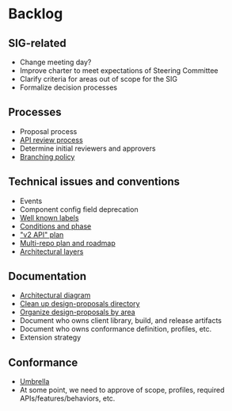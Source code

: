 # Backlog

## SIG-related

* Change meeting day?
* Improve charter to meet expectations of Steering Committee
* Clarify criteria for areas out of scope for the SIG
* Formalize decision processes

## Processes

* Proposal process
* [API review process](https://github.com/kubernetes/community/pull/419/files)
* Determine initial reviewers and approvers
* [Branching policy](https://github.com/kubernetes/community/issues/566)

## Technical issues and conventions

* Events
* Component config field deprecation
* [Well known labels](https://groups.google.com/forum/#!topic/kubernetes-sig-architecture/PEp7NqWuFpw)
* [Conditions and phase](https://github.com/kubernetes/kubernetes/issues/7856)
* ["v2 API" plan](https://github.com/kubernetes/kubernetes/issues/8190)
* [Multi-repo plan and roadmap](https://github.com/kubernetes/kubernetes/issues/24343)
* [Architectural layers](https://github.com/kubernetes/community/issues/952)

## Documentation

* [Architectural diagram](https://github.com/kubernetes/community/issues/767)
* [Clean up design-proposals directory](https://github.com/kubernetes/community/issues/651)
* [Organize design-proposals by area](https://github.com/kubernetes/community/issues/918)
* Document who owns client library, build, and release artifacts
* Document who owns conformance definition, profiles, etc.
* Extension strategy

## Conformance

* [Umbrella](https://github.com/kubernetes/community/issues/432)
* At some point, we need to approve of scope, profiles, required APIs/features/behaviors, etc.
